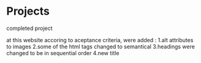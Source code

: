 # Projects
completed project

at this website accoring to aceptance criteria, were added :
1.alt attributes to images
2.some of the html tags changed  to semantical 
3.headings were changed to be in sequential order
4.new title
